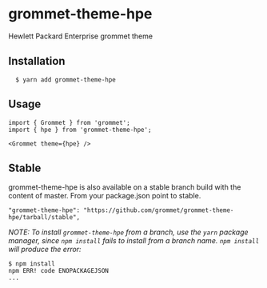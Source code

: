 # grommet-theme-hpe

Hewlett Packard Enterprise grommet theme

## Installation

```
  $ yarn add grommet-theme-hpe
```

## Usage

```
import { Grommet } from 'grommet';
import { hpe } from 'grommet-theme-hpe';

<Grommet theme={hpe} />
```

## Stable

grommet-theme-hpe is also available on a stable branch build with the content of master.
From your package.json point to stable.

```
"grommet-theme-hpe": "https://github.com/grommet/grommet-theme-hpe/tarball/stable",
```

_NOTE: To install `grommet-theme-hpe` from a branch, use the `yarn` package manager,
since `npm install` fails to install from a branch name. `npm install` will produce
the error:_

```
$ npm install
npm ERR! code ENOPACKAGEJSON
...
```